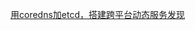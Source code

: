 ﻿---
layout: default
permalink: /k4t2/
---


[用coredns加etcd，搭建跨平台动态服务发现](https://kasini3000.github.io/k4t2/%E7%94%A8coredns%E5%8A%A0etcd%EF%BC%8C%E6%90%AD%E5%BB%BA%E8%B7%A8%E5%B9%B3%E5%8F%B0%E5%8A%A8%E6%80%81%E6%9C%8D%E5%8A%A1%E5%8F%91%E7%8E%B0)


